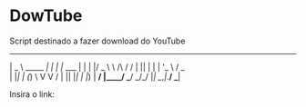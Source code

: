 # DowTube
Script destinado a fazer download do YouTube


 ____                _____      _
|  _ \  _____      _|_   _|   _| |__   ___ 
| | | |/ _ \ \ /\ / / | || | | | '_ \ / _ \
| |_| | (_) \ V  V /  | || |_| | |_) |  __/
|____/ \___/ \_/\_/   |_| \__,_|_.__/ \___|


Insira o link:
